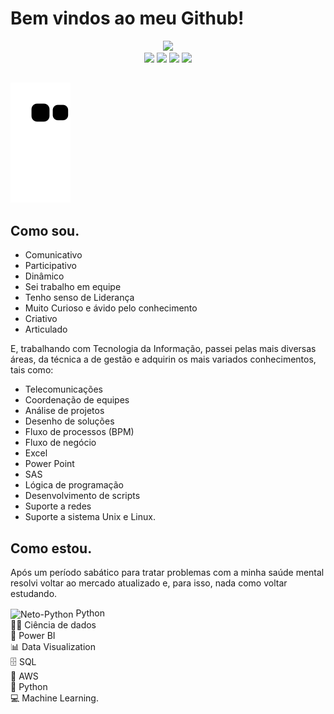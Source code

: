 # Bem vindos ao meu Github!
<div align="center">
  <a href="https://github.com/CyroMNeto">
  <img height="180em" src="https://github-readme-stats.vercel.app/api?username=CyroMNeto&show_icons=true&theme=dracula&include_all_commits=true&count_private=true"/>
  <!--img height="180em" src="https://github-readme-stats.vercel.app/api/top-langs/?username=CyroMNeto&layout=compact&langs_count=7&theme=dracula"/-->
</div>
 
 <div align="center">
  <a href="https://instagram.com/neto.viking" target="_blank"><img src="https://img.shields.io/badge/-Instagram-%23E4405F?style=for-the-badge&logo=instagram&logoColor=white" target="_blank"></a>
 <a href="https://discord.gg/uREwkWTdtY" target="_blank"><img src="https://img.shields.io/badge/Discord-7289DA?style=for-the-badge&logo=discord&logoColor=white" target="_blank"></a> 
  <a href = "mailto:cyro.neto@outlook.com"><img src="https://img.shields.io/badge/Microsoft_Outlook-0078D4?style=for-the-badge&logo=microsoft-outlook&logoColor=white" target="_blank"></a>
  <a href="https://www.linkedin.com/in/cyromneto/" target="_blank"><img src="https://img.shields.io/badge/-LinkedIn-%230077B5?style=for-the-badge&logo=linkedin&logoColor=white" target="_blank"></a> 
  <!--a href="https://www.youtube.com/channel/UC_-uuuZbY0AAt9CViNzvc-Q" target="_blank"><img src="https://img.shields.io/badge/YouTube-FF0000?style=for-the-badge&logo=youtube&logoColor=white" target="_blank"></a>
  <a href="https://www.twitch.tv/netoviking" target="_blank"><img src="https://img.shields.io/badge/Twitch-9146FF?style=for-the-badge&logo=twitch&logoColor=white" target="_blank"></a-->
</div>

##
  ![Snake animation](https://github.com/CyroMNeto/CyroMNeto/blob/output/github-contribution-grid-snake.svg)
<br>

 <!--
- 💬 Pergunte-me sobre...
- 📫 Como chegar até mim: ...
- 😄 Pronomes: ...
- ⚡ Fato divertido: ...
-->

## Como sou.
* Comunicativo
* Participativo
* Dinâmico
* Sei trabalho em equipe
* Tenho senso de Liderança
* Muito Curioso e ávido pelo conhecimento
* Criativo
* Articulado

E, trabalhando com Tecnologia da Informação, passei pelas mais diversas áreas, da técnica a de gestão e adquirin os mais variados conhecimentos, tais como:
* Telecomunicações
* Coordenação de equipes
* Análise de projetos
* Desenho de soluções
* Fluxo de processos (BPM)
* Fluxo de negócio
* Excel
* Power Point
* SAS
* Lógica de programação
* Desenvolvimento de scripts
* Suporte a redes
* Suporte a sistema Unix e Linux.

## Como estou.
Após um período sabático para tratar problemas com a minha saúde mental resolvi voltar ao mercado atualizado e, para isso, nada como voltar estudando.
<div style="display: inline_block">
  <img align="center" alt="Neto-Python" height="40" width="50" src="https://cdn.jsdelivr.net/gh/devicons/devicon/icons/python/python-original.svg" /> Python
  <!--img align="center" alt="Rafa-Js" height="30" width="40" src="https://raw.githubusercontent.com/devicons/devicon/master/icons/javascript/javascript-plain.svg">
  <img align="center" alt="Rafa-Ts" height="30" width="40" src="https://raw.githubusercontent.com/devicons/devicon/master/icons/typescript/typescript-plain.svg">
  <img align="center" alt="Rafa-HTML" height="30" width="40" src="https://raw.githubusercontent.com/devicons/devicon/master/icons/html5/html5-original.svg"-->
</div>          
👩‍💻 Ciência de dados<br>
🧮 Power BI<br>
📊 Data Visualization<br>
 🗄 SQL<br>
📅 AWS<br>
🐍 Python<br>
💻 Machine Learning.<br>
